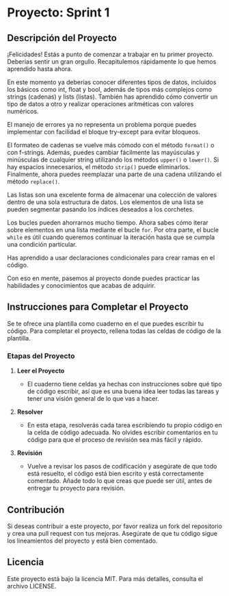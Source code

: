 # Proyecto: Sprint 1

## Descripción del Proyecto

¡Felicidades! Estás a punto de comenzar a trabajar en tu primer proyecto. Deberías sentir un gran orgullo. Recapitulemos rápidamente lo que hemos aprendido hasta ahora.

En este momento ya deberías conocer diferentes tipos de datos, incluidos los básicos como int, float y bool, además de tipos más complejos como strings (cadenas) y lists (listas). También has aprendido cómo convertir un tipo de datos a otro y realizar operaciones aritméticas con valores numéricos.

El manejo de errores ya no representa un problema porque puedes implementar con facilidad el bloque try-except para evitar bloqueos.

El formateo de cadenas se vuelve más cómodo con el método `format()` o con f-strings. Además, puedes cambiar fácilmente las mayúsculas y minúsculas de cualquier string utilizando los métodos `upper()` o `lower()`. Si hay espacios innecesarios, el método `strip()` puede eliminarlos. Finalmente, ahora puedes reemplazar una parte de una cadena utilizando el método `replace()`.

Las listas son una excelente forma de almacenar una colección de valores dentro de una sola estructura de datos. Los elementos de una lista se pueden segmentar pasando los índices deseados a los corchetes.

Los bucles pueden ahorrarnos mucho tiempo. Ahora sabes cómo iterar sobre elementos en una lista mediante el bucle `for`. Por otra parte, el bucle `while` es útil cuando queremos continuar la iteración hasta que se cumpla una condición particular.

Has aprendido a usar declaraciones condicionales para crear ramas en el código.

Con eso en mente, pasemos al proyecto donde puedes practicar las habilidades y conocimientos que acabas de adquirir.

## Instrucciones para Completar el Proyecto

Se te ofrece una plantilla como cuaderno en el que puedes escribir tu código. Para completar el proyecto, rellena todas las celdas de código de la plantilla.

### Etapas del Proyecto

1. **Leer el Proyecto**
   - El cuaderno tiene celdas ya hechas con instrucciones sobre qué tipo de código escribir, así que es una buena idea leer todas las tareas y tener una visión general de lo que vas a hacer.

2. **Resolver**
   - En esta etapa, resolverás cada tarea escribiendo tu propio código en la celda de código adecuada. No olvides escribir comentarios en tu código para que el proceso de revisión sea más fácil y rápido.

3. **Revisión**
   - Vuelve a revisar los pasos de codificación y asegúrate de que todo está resuelto, el código está bien escrito y está correctamente comentado. Añade todo lo que creas que puede ser útil, antes de entregar tu proyecto para revisión.

## Contribución

Si deseas contribuir a este proyecto, por favor realiza un fork del repositorio y crea una pull request con tus mejoras. Asegúrate de que tu código sigue los lineamientos del proyecto y está bien comentado.

## Licencia

Este proyecto está bajo la licencia MIT. Para más detalles, consulta el archivo LICENSE.
